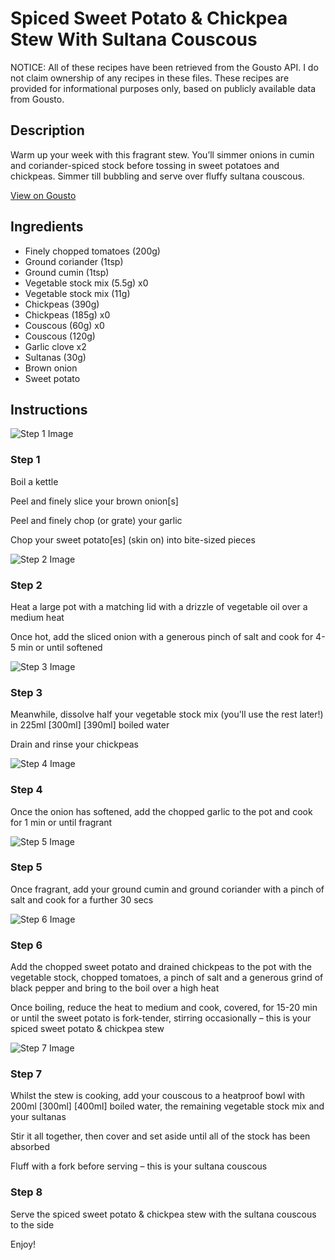 # Spiced Sweet Potato & Chickpea Stew With Sultana Couscous

NOTICE: All of these recipes have been retrieved from the Gousto API. I do not claim ownership of any recipes in these files. These recipes are provided for informational purposes only, based on publicly available data from Gousto.

## Description

Warm up your week with this fragrant stew. You’ll simmer onions in cumin and coriander-spiced stock before tossing in sweet potatoes and chickpeas. Simmer till bubbling and serve over fluffy sultana couscous.

[View on Gousto](https://www.gousto.co.uk/recipes/cookbook/spiced-sweet-potato-chickpea-stew-with-couscous)

## Ingredients

- Finely chopped tomatoes (200g)
- Ground coriander (1tsp)
- Ground cumin (1tsp)
- Vegetable stock mix (5.5g) x0
- Vegetable stock mix (11g)
- Chickpeas (390g)
- Chickpeas (185g) x0
- Couscous (60g) x0
- Couscous (120g)
- Garlic clove x2
- Sultanas (30g)
- Brown onion
- Sweet potato

## Instructions

![Step 1 Image](https://production-media.gousto.co.uk/cms/recipe-step-image/step-1-1673365589730-x200.jpg)

### Step 1

Boil a kettle

Peel and finely slice your brown onion[s]

Peel and finely chop (or grate) your garlic

Chop your sweet potato[es] (skin on) into bite-sized pieces

![Step 2 Image](https://production-media.gousto.co.uk/cms/recipe-step-image/step-2-1673365594510-x200.jpg)

### Step 2

Heat a large pot with a matching lid with a drizzle of vegetable oil over a medium heat

Once hot, add the sliced onion with a generous pinch of salt and cook for 4-5 min or until softened

![Step 3 Image](https://production-media.gousto.co.uk/cms/recipe-step-image/step-3-1673365597396-x200.jpg)

### Step 3

Meanwhile, dissolve half your vegetable stock mix (you'll use the rest later!) in 225ml <span class="text-purple">[300ml]</span> <span class="text-danger">[390ml] </span>boiled water

Drain and rinse your chickpeas

![Step 4 Image](https://production-media.gousto.co.uk/cms/recipe-step-image/step-4-1673365600655-x200.jpg)

### Step 4

Once the onion has softened, add the chopped garlic to the pot and cook for 1 min or until fragrant

![Step 5 Image](https://production-media.gousto.co.uk/cms/recipe-step-image/step-5-1673365605789-x200.jpg)

### Step 5

Once fragrant, add your ground cumin and ground coriander with a pinch of salt and cook for a further 30 secs

![Step 6 Image](https://production-media.gousto.co.uk/cms/recipe-step-image/step-6-1673365608747-x200.jpg)

### Step 6

Add the chopped sweet potato and drained chickpeas to the pot with the vegetable stock, chopped tomatoes, a pinch of salt and a generous grind of black pepper and bring to the boil over a high heat

Once boiling, reduce the heat to medium and cook, covered, for 15-20 min or until the sweet potato is fork-tender, stirring occasionally – this is your spiced sweet potato & chickpea stew

![Step 7 Image](https://production-media.gousto.co.uk/cms/recipe-step-image/step-7-1673365611548-x200.jpg)

### Step 7

Whilst the stew is cooking, add your couscous to a heatproof bowl with 200ml <span class="text-purple">[300ml]</span> <span class="text-danger">[400ml] </span>boiled water, the remaining vegetable stock mix and your sultanas

Stir it all together, then cover and set aside until all of the stock has been absorbed

Fluff with a fork before serving – this is your sultana couscous

### Step 8

Serve the spiced sweet potato & chickpea stew with the sultana couscous to the side

Enjoy!

